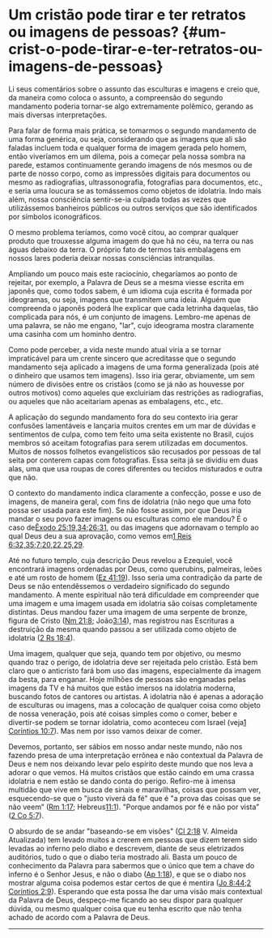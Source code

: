 # Um cristão pode tirar e ter retratos ou imagens de pessoas? {#um-crist-o-pode-tirar-e-ter-retratos-ou-imagens-de-pessoas}

Li seus comentários sobre o assunto das esculturas e imagens e creio que, da maneira como coloca o assunto, a compreensão do segundo mandamento poderia tornar-se algo extremamente polêmico, gerando as mais diversas interpretações.

Para falar de forma mais prática, se tomarmos o segundo mandamento de uma forma genérica, ou seja, considerando que as imagens que ali são faladas incluem toda e qualquer forma de imagem gerada pelo homem, então viveríamos em um dilema, pois a começar pela nossa sombra na parede, estamos continuamente gerando imagens de nós mesmos ou de parte de nosso corpo, como as impressões digitais para documentos ou mesmo as radiografias, ultrassonografia, fotografias para documentos, etc., e seria uma loucura se as tomássemos como objetos de idolatria. Indo mais além, nossa consciência sentir-se-ia culpada todas as vezes que utilizássemos banheiros públicos ou outros serviços que são identificados por símbolos iconográficos.

O mesmo problema teríamos, como você citou, ao comprar qualquer produto que trouxesse alguma imagem do que há no céu, na terra ou nas águas debaixo da terra. O próprio fato de termos tais embalagens em nossos lares poderia deixar nossas consciências intranquilas.

Ampliando um pouco mais este raciocínio, chegaríamos ao ponto de rejeitar, por exemplo, a Palavra de Deus se a mesma viesse escrita em japonês que, como todos sabem, é um idioma cuja escrita é formada por ideogramas, ou seja, imagens que transmitem uma ideia. Alguém que compreenda o japonês poderá lhe explicar que cada letrinha daquelas, tão complicada para nós, é um conjunto de imagens. Lembro-me apenas de uma palavra, se não me engano, &quot;lar&quot;, cujo ideograma mostra claramente uma casinha com um hominho dentro.

Como pode perceber, a vida neste mundo atual viria a se tornar impraticável para um crente sincero que acreditasse que o segundo mandamento seja aplicado a imagens de uma forma generalizada (pois até o dinheiro que usamos tem imagens). Isso iria gerar, obviamente, um sem número de divisões entre os cristãos (como se já não as houvesse por outros motivos) como aqueles que excluiriam das restrições as radiografias, ou aqueles que não aceitariam apenas as embalagens, etc., etc.

A aplicação do segundo mandamento fora do seu contexto iria gerar confusões lamentáveis e lançaria muitos crentes em um mar de dúvidas e sentimentos de culpa, como tem feito uma seita existente no Brasil, cujos membros só aceitam fotografias para serem utilizadas em documentos. Muitos de nossos folhetos evangelísticos são recusados por pessoas de tal seita por conterem capas com fotografias. Essa seita já se dividiu em duas alas, uma que usa roupas de cores diferentes ou tecidos misturados e outra que não.

O contexto do mandamento indica claramente a confecção, posse e uso de imagens, de maneira geral, com fins de idolatria (não nego que uma foto possa ser usada para este fim). Se não fosse assim, por que Deus iria mandar o seu povo fazer imagens ou esculturas como ele mandou? É o caso de[Êxodo 25:19,34](http://bibliaonline.com.br/acf/ex/25/19,34);[26:31](http://bibliaonline.com.br/acf/ex/26/31), ou das imagens que adornavam o templo ao qual Deus deu a sua aprovação, como vemos em[1 Reis 6:32,35](http://bibliaonline.com.br/acf/1rs/6/32,35);[7:20,22,25,29](http://bibliaonline.com.br/acf/1rs/7/20,22,25,29).

Até no futuro templo, cuja descrição Deus revelou a Ezequiel, você encontrará imagens ordenadas por Deus, como querubins, palmeiras, leões e até um rosto de homem ([Ez 41:19](http://bibliaonline.com.br/acf/ez/41/19)). Isso seria uma contradição da parte de Deus se não entendêssemos o verdadeiro significado do segundo mandamento. A mente espiritual não terá dificuldade em compreender que uma imagem e uma imagem usada em idolatria são coisas completamente distintas. Deus mandou fazer uma imagem de uma serpente de bronze, figura de Cristo ([Nm 21:8](http://bibliaonline.com.br/acf/nm/21/8); João[3:14](http://bibliaonline.com.br/acf/jo/3/14)), mas registrou nas Escrituras a destruição da mesma quando passou a ser utilizada como objeto de idolatria ([2 Rs 18:4](http://bibliaonline.com.br/acf/2rs/18/4)).

Uma imagem, qualquer que seja, quando tem por objetivo, ou mesmo quando traz o perigo, de idolatria deve ser rejeitada pelo cristão. Está bem claro que o anticristo fará bom uso das imagens, especialmente da imagem da besta, para enganar. Hoje milhões de pessoas são enganadas pelas imagens da TV e há muitos que estão imersos na idolatria moderna, buscando fotos de cantores ou artistas. A idolatria não é apenas a adoração de esculturas ou imagens, mas a colocação de qualquer coisa como objeto de nossa veneração, pois até coisas simples como o comer, beber e divertir-se podem se tornar idolatria, como aconteceu com Israel (veja[1 Coríntios 10:7](http://bibliaonline.com.br/acf/1co/10/7)). Mas nem por isso vamos deixar de comer.

Devemos, portanto, ser sábios em nosso andar neste mundo, não nos fazendo presa de uma interpretação errônea e não contextual da Palavra de Deus e nem nos deixando levar pelo espírito deste mundo que nos leva a adorar o que vemos. Há muitos cristãos que estão caindo em uma crassa idolatria e nem estão se dando conta do perigo. Refiro-me à imensa multidão que vive em busca de sinais e maravilhas, coisas que possam ver, esquecendo-se que o &quot;justo viverá da fé&quot; que é &quot;a prova das coisas que se não veem” ([Rm 1:17](http://bibliaonline.com.br/acf/rm/1/17); Hebreus[11:1](http://bibliaonline.com.br/acf/hb/11/1)). &quot;Porque andamos por fé e não por vista” ([2 Co 5:7](http://bibliaonline.com.br/acf/2co/5/7)).

O absurdo de se andar &quot;baseando-se em visões&quot; ([Cl 2:18](http://bibliaonline.com.br/acf/cl/2/18) V. Almeida Atualizada) tem levado muitos a crerem em pessoas que dizem terem sido levadas ao inferno pelo diabo e descrevem, diante de seus eletrizados auditórios, tudo o que o diabo teria mostrado ali. Basta um pouco de conhecimento da Palavra para sabermos que o único que tem a chave do inferno é o Senhor Jesus, e não o diabo ([Ap 1:18](http://bibliaonline.com.br/acf/ap/1/18)), e que se o diabo nos mostrar alguma coisa podemos estar certos de que é mentira ([Jo 8:44](http://bibliaonline.com.br/acf/jo/8/44);[2 Coríntios 2:9](http://bibliaonline.com.br/acf/2co/2/9)). Esperando que esta possa lhe dar uma visão mais contextual da Palavra de Deus, despeço-me ficando ao seu dispor para qualquer dúvida, ou mesmo qualquer coisa que eu tenha escrito que não tenha achado de acordo com a Palavra de Deus.

*****